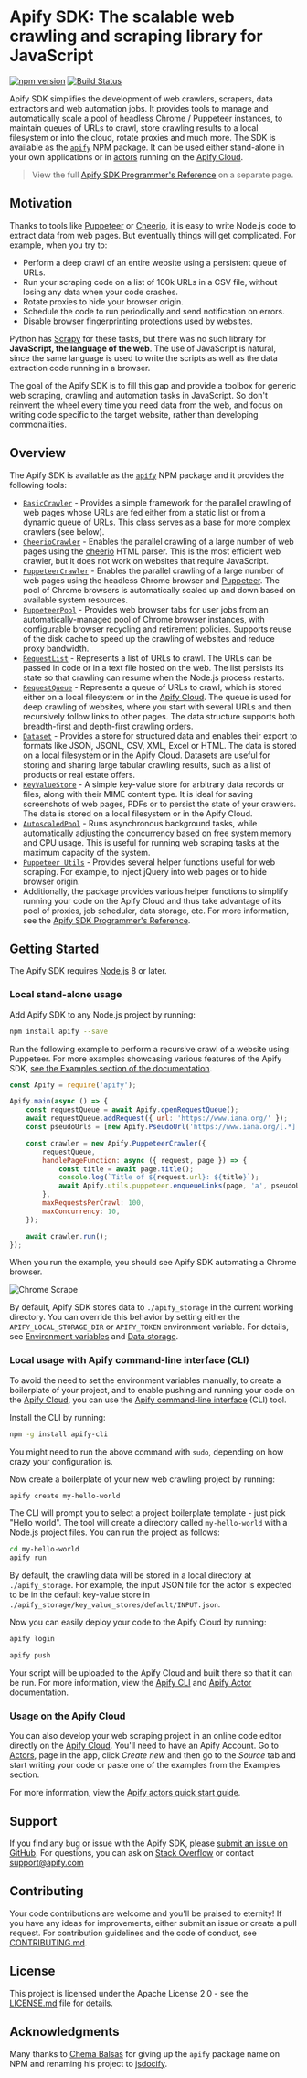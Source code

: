 # Apify SDK: The scalable web crawling and scraping library for JavaScript
<!-- Mirror this part to src/index.js -->

[![npm version](https://badge.fury.io/js/apify.svg)](https://www.npmjs.com/package/apify)
[![Build Status](https://travis-ci.org/apifytech/apify-js.svg?branch=master)](https://travis-ci.org/apifytech/apify-js)

Apify SDK simplifies the development of web crawlers, scrapers, data extractors and web automation jobs.
It provides tools to manage and automatically scale a pool of headless Chrome / Puppeteer instances,
to maintain queues of URLs to crawl, store crawling results to a local filesystem or into the cloud,
rotate proxies and much more.
The SDK is available as the <a href="https://www.npmjs.com/package/apify" target="_blank"><code>apify</code></a> NPM package.
It can be used either stand-alone in your own applications
or in <a href="https://www.apify.com/docs/actor" target="_blank">actors</a>
running on the <a href="https://www.apify.com/" target="_blank">Apify Cloud</a>.

>  View the full <a href="https://sdk.apify.com" target="_blank">Apify SDK Programmer's Reference</a> on a separate page.

## Motivation

Thanks to tools like <a href="https://github.com/GoogleChrome/puppeteer" target="_blank">Puppeteer</a> or
<a href="https://www.npmjs.com/package/cheerio" target="_blank">Cheerio</a>,
it is easy to write Node.js code to extract data from web pages.
But eventually things will get complicated. For example, when you try to:

* Perform a deep crawl of an entire website using a persistent queue of URLs.
* Run your scraping code on a list of 100k URLs in a CSV file,
  without losing any data when your code crashes.
* Rotate proxies to hide your browser origin.
* Schedule the code to run periodically and send notification on errors.
* Disable browser fingerprinting protections used by websites.

Python has <a href="https://scrapy.org/" target="_blank">Scrapy</a> for these tasks, but there was no
such library for **JavaScript, the language of the web**.
The use of JavaScript is natural,
since the same language is used to write the scripts as well as the data extraction code running in a browser.

The goal of the Apify SDK is to fill this gap and provide a toolbox
for generic web scraping, crawling and automation tasks in JavaScript.
So don't reinvent the wheel every time you need data from the web,
and focus on writing code specific to the target website, rather than developing commonalities.

## Overview

The Apify SDK is available as the <a href="https://www.npmjs.com/package/apify"><code>apify</code></a> NPM package and it provides the following tools:

<ul>
  <li>
    <a href="https://sdk.apify.com/docs/api/basiccrawler"><code>BasicCrawler</code></a>
    - Provides a simple framework for the parallel crawling of web pages
    whose URLs are fed either from a static list or from a dynamic queue of URLs.
    This class serves as a base for more complex crawlers (see below).
  </li>
  <li>
    <a href="https://sdk.apify.com/docs/api/cheeriocrawler"><code>CheerioCrawler</code></a>
    - Enables the parallel crawling of a large number of web pages
    using the <a href="https://www.npmjs.com/package/cheerio" target="_blank">cheerio</a>
    HTML parser.
    This is the most efficient web crawler, but it does not work on websites that require JavaScript.
  </li>
  <li>
    <a href="https://sdk.apify.com/docs/api/puppeteercrawler"><code>PuppeteerCrawler</code></a>
    - Enables the parallel crawling of a large number of web pages using the headless Chrome browser
    and <a href="https://github.com/GoogleChrome/puppeteer">Puppeteer</a>.
    The pool of Chrome browsers is automatically scaled up and down based on available system resources.
  </li>
  <li>
    <a href="https://sdk.apify.com/docs/api/puppeteerpool"><code>PuppeteerPool</code></a>
    - Provides web browser tabs for user jobs
    from an automatically-managed pool of Chrome browser instances, with configurable browser recycling and retirement policies.
    Supports reuse of the disk cache to speed up the crawling of websites and reduce proxy bandwidth.
  </li>
  <li>
    <a href="https://sdk.apify.com/docs/api/requestlist"><code>RequestList</code></a>
    - Represents a list of URLs to crawl. The URLs can be passed in code or in a text file hosted on the web.
    The list persists its state so that crawling can resume
    when the Node.js process restarts.
  </li>
  <li>
    <a href="https://sdk.apify.com/docs/api/requestqueue"><code>RequestQueue</code></a>
    - Represents a queue of URLs to crawl, which is stored either on a local filesystem or in the <a href="https://www.apify.com" target="_blank">Apify Cloud</a>.
    The queue is used for deep crawling of websites, where you start with
    several URLs and then recursively follow links to other pages.
    The data structure supports both breadth-first and depth-first crawling orders.
  </li>
  <li>
    <a href="https://sdk.apify.com/docs/api/dataset"><code>Dataset</code></a>
    - Provides a store for structured data and enables their
    export to formats like JSON, JSONL, CSV, XML, Excel or HTML.
    The data is stored on a local filesystem or in the Apify Cloud.
    Datasets are useful for storing and sharing large tabular crawling results,
    such as a list of products or real estate offers.
  </li>
  <li>
    <a href="https://sdk.apify.com/docs/api/keyvaluestore"><code>KeyValueStore</code></a>
    - A simple key-value store for arbitrary data records or files, along with their MIME content type.
    It is ideal for saving screenshots of web pages, PDFs or to persist the state of your crawlers.
    The data is stored on a local filesystem or in the Apify Cloud.
  </li>
  <li>
    <a href="https://sdk.apify.com/docs/api/autoscaledpool"><code>AutoscaledPool</code></a>
    - Runs asynchronous background tasks, while automatically adjusting the concurrency
    based on free system memory and CPU usage. This is useful for running web scraping tasks
    at the maximum capacity of the system.
  </li>
  <li>
    <a href="https://sdk.apify.com/docs/api/puppeteer"><code>Puppeteer Utils</code></a>
    - Provides several helper functions useful for web scraping. For example, to inject jQuery into web pages
    or to hide browser origin.
  </li>
  <li>
    Additionally, the package provides various helper functions to simplify
    running your code on the Apify Cloud and thus
    take advantage of its pool of proxies, job scheduler, data storage, etc.
    For more information,
    see the <a href="https://sdk.apify.com">Apify SDK Programmer's Reference</a>.
  </li>
</ul>

## Getting Started
The Apify SDK requires <a href="https://nodejs.org/en/" target="_blank">Node.js</a> 8 or later.

### Local stand-alone usage

Add Apify SDK to any Node.js project by running:

```bash
npm install apify --save
```

Run the following example to perform a recursive crawl of a website using Puppeteer.
For more examples showcasing various features of the Apify SDK, 
[see the Examples section of the documentation](https://sdk.apify.com/docs/examples/basiccrawler).

```javascript
const Apify = require('apify');

Apify.main(async () => {
    const requestQueue = await Apify.openRequestQueue();
    await requestQueue.addRequest({ url: 'https://www.iana.org/' });
    const pseudoUrls = [new Apify.PseudoUrl('https://www.iana.org/[.*]')];

    const crawler = new Apify.PuppeteerCrawler({
        requestQueue,
        handlePageFunction: async ({ request, page }) => {
            const title = await page.title();
            console.log(`Title of ${request.url}: ${title}`);
            await Apify.utils.puppeteer.enqueueLinks(page, 'a', pseudoUrls, requestQueue);
        },
        maxRequestsPerCrawl: 100,
        maxConcurrency: 10,
    });

    await crawler.run();
});
```

When you run the example, you should see Apify SDK automating a Chrome browser.

![Chrome Scrape](https://sdk.apify.com/img/chrome_scrape.gif)

By default, Apify SDK stores data to
`./apify_storage` in the current working directory.
You can override this behavior by setting either the
`APIFY_LOCAL_STORAGE_DIR` or `APIFY_TOKEN` environment variable.
For details, see [Environment variables](https://sdk.apify.com/docs/guides/environmentvariables)
and [Data storage](https://sdk.apify.com/docs/guides/datastorage).

### Local usage with Apify command-line interface (CLI)

To avoid the need to set the environment variables manually,
to create a boilerplate of your project,
and to enable pushing and running your code on the
<a href="https://www.apify.com" target="_blank">Apify Cloud</a>,
you can use the
<a href="https://github.com/apifytech/apify-cli" target="_blank">Apify command-line interface</a>
(CLI) tool.

Install the CLI by running:

```bash
npm -g install apify-cli
```

You might need to run the above command with `sudo`, depending on how crazy your configuration is.

Now create a boilerplate of your new web crawling project by running:

```bash
apify create my-hello-world
```

The CLI will prompt you to select a project boilerplate template - just pick "Hello world".
The tool will create a directory called `my-hello-world` with a Node.js project files.
You can run the project as follows:

```bash
cd my-hello-world
apify run
```

By default, the crawling data will be stored in a local directory at `./apify_storage`.
For example, the input JSON file for the actor is expected to be in the default key-value store
in `./apify_storage/key_value_stores/default/INPUT.json`.

Now you can easily deploy your code to the Apify Cloud by running:

```bash
apify login
```
```bash
apify push
```

Your script will be uploaded to the Apify Cloud and built there so that it can be run.
For more information, view the
<a href="https://www.apify.com/docs/cli" target="_blank">Apify CLI</a>
and
<a href="https://www.apify.com/docs/actor" target="_blank">Apify Actor</a>
documentation.

### Usage on the Apify Cloud

You can also develop your web scraping project
in an online code editor directly on the
<a href="https://www.apify.com" target="_blank">Apify Cloud</a>.
You'll need to have an Apify Account.
Go to <a href="https://my.apify.com/actors" target="_blank">Actors</a>,
page in the app, click <i>Create new</i> and then go to the
<i>Source</i> tab and start writing your code or paste one of the examples from the Examples section.

For more information, view the
<a href="https://www.apify.com/docs/actor#quick-start" target="_blank">Apify actors quick start guide</a>.

## Support

If you find any bug or issue with the Apify SDK, please [submit an issue on GitHub](https://github.com/apifytech/apify-js/issues).
For questions, you can ask on [Stack Overflow](https://stackoverflow.com/questions/tagged/apify) or contact support@apify.com

## Contributing

Your code contributions are welcome and you'll be praised to eternity!
If you have any ideas for improvements, either submit an issue or create a pull request.
For contribution guidelines and the code of conduct,
see [CONTRIBUTING.md](https://github.com/apifytech/apify-js/blob/master/CONTRIBUTING.md).

## License

This project is licensed under the Apache License 2.0 -
see the [LICENSE.md](https://github.com/apifytech/apify-js/blob/master/LICENSE.md) file for details.

## Acknowledgments

Many thanks to [Chema Balsas](https://www.npmjs.com/~jbalsas) for giving up the `apify` package name
on NPM and renaming his project to [jsdocify](https://www.npmjs.com/package/jsdocify).
